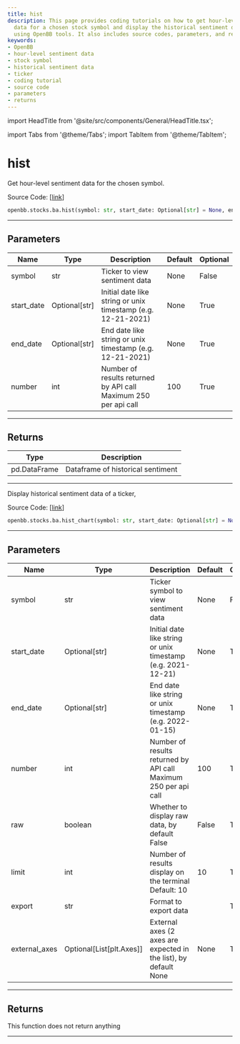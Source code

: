 ```yaml
---
title: hist
description: This page provides coding tutorials on how to get hour-level sentiment
  data for a chosen stock symbol and display the historical sentiment data of a ticker
  using OpenBB tools. It also includes source codes, parameters, and return information.
keywords:
- OpenBB
- hour-level sentiment data
- stock symbol
- historical sentiment data
- ticker
- coding tutorial
- source code
- parameters
- returns
---
```


import HeadTitle from '@site/src/components/General/HeadTitle.tsx';

<HeadTitle title="hist - Ba - Stocks - Reference | OpenBB SDK Docs" />

import Tabs from '@theme/Tabs';
import TabItem from '@theme/TabItem';

# hist

<Tabs>
<TabItem value="model" label="Model" default>

Get hour-level sentiment data for the chosen symbol.

Source Code: [[link](https://github.com/OpenBB-finance/OpenBBTerminal/tree/main/openbb_terminal/common/behavioural_analysis/sentimentinvestor_model.py#L19)]

```python
openbb.stocks.ba.hist(symbol: str, start_date: Optional[str] = None, end_date: Optional[str] = None, number: int = 100)
```

---

## Parameters

| Name | Type | Description | Default | Optional |
| ---- | ---- | ----------- | ------- | -------- |
| symbol | str | Ticker to view sentiment data | None | False |
| start_date | Optional[str] | Initial date like string or unix timestamp (e.g. 12-21-2021) | None | True |
| end_date | Optional[str] | End date like string or unix timestamp (e.g. 12-21-2021) | None | True |
| number | int | Number of results returned by API call<br/>Maximum 250 per api call | 100 | True |


---

## Returns

| Type | Description |
| ---- | ----------- |
| pd.DataFrame | Dataframe of historical sentiment |
---

</TabItem>
<TabItem value="view" label="Chart">

Display historical sentiment data of a ticker,

Source Code: [[link](https://github.com/OpenBB-finance/OpenBBTerminal/tree/main/openbb_terminal/common/behavioural_analysis/sentimentinvestor_view.py#L30)]

```python
openbb.stocks.ba.hist_chart(symbol: str, start_date: Optional[str] = None, end_date: Optional[str] = None, number: int = 100, raw: bool = False, limit: int = 10, export: str = "", external_axes: Optional[List[matplotlib.axes._axes.Axes]] = None)
```

---

## Parameters

| Name | Type | Description | Default | Optional |
| ---- | ---- | ----------- | ------- | -------- |
| symbol | str | Ticker symbol to view sentiment data | None | False |
| start_date | Optional[str] | Initial date like string or unix timestamp (e.g. 2021-12-21) | None | True |
| end_date | Optional[str] | End date like string or unix timestamp (e.g. 2022-01-15) | None | True |
| number | int | Number of results returned by API call<br/>Maximum 250 per api call | 100 | True |
| raw | boolean | Whether to display raw data, by default False | False | True |
| limit | int | Number of results display on the terminal<br/>Default: 10 | 10 | True |
| export | str | Format to export data |  | True |
| external_axes | Optional[List[plt.Axes]] | External axes (2 axes are expected in the list), by default None | None | True |


---

## Returns

This function does not return anything

---

</TabItem>
</Tabs>
